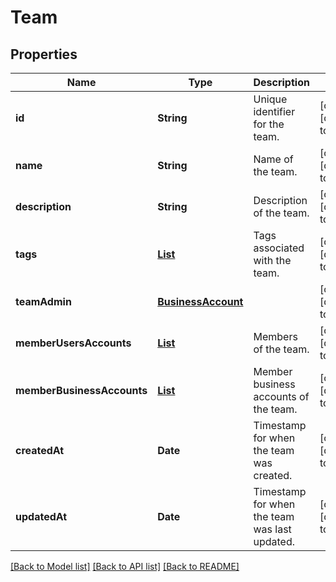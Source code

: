 # Team
## Properties

| Name | Type | Description | Notes |
|------------ | ------------- | ------------- | -------------|
| **id** | **String** | Unique identifier for the team. | [optional] [default to null] |
| **name** | **String** | Name of the team. | [optional] [default to null] |
| **description** | **String** | Description of the team. | [optional] [default to null] |
| **tags** | [**List**](Tags.md) | Tags associated with the team. | [optional] [default to null] |
| **teamAdmin** | [**BusinessAccount**](BusinessAccount.md) |  | [optional] [default to null] |
| **memberUsersAccounts** | [**List**](UserAccount.md) | Members of the team. | [optional] [default to null] |
| **memberBusinessAccounts** | [**List**](BusinessAccount.md) | Member business accounts of the team. | [optional] [default to null] |
| **createdAt** | **Date** | Timestamp for when the team was created. | [optional] [default to null] |
| **updatedAt** | **Date** | Timestamp for when the team was last updated. | [optional] [default to null] |

[[Back to Model list]](../README.md#documentation-for-models) [[Back to API list]](../README.md#documentation-for-api-endpoints) [[Back to README]](../README.md)

